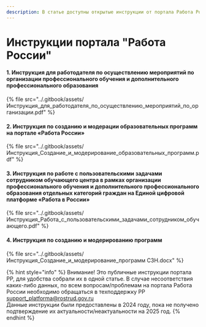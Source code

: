 ```yaml
---
description: В статье доступны открытые инструкции от портала Работа России
---
```


# Инструкции портала "Работа России"

#### 1. Инструкция для работодателя по осуществлению мероприятий по организации профессионального обучения и дополнительного профессионального образования

{% file src="../.gitbook/assets/Инструкция_для_работодателя_по_осуществлению_мероприятий_по_организации.pdf" %}

#### 2. Инструкция по созданию и модерации образовательных программ на портале «Работа России»

{% file src="../.gitbook/assets/Инструкция_Создание_и_модерирование_образовательных_программ.pdf" %}

#### 3. Инструкция по работе с пользовательскими задачами сотрудником обучающего центра в рамках организации профессионального обучения и дополнительного профессионального образования отдельных категорий граждан на Единой цифровой платформе «Работа в России»



{% file src="../.gitbook/assets/Инструкция_Работа_с_пользовательскими_задачами_сотрудником_обучающего.pdf" %}

#### 4. Инструкция по созданию и модерированию программ

{% file src="../.gitbook/assets/Инструкция_Создание_и_модерирование_программ СЗН.docx" %}

{% hint style="info" %}
Внимание! Это публичные инструкции портала РР, для удобства собрали их в одной статье. В случае несоответствия каких-либо данных,  по всем вопросам/проблемам на портала Работа России необходимо обращаться в техподдержку РР [support\_platforma@rostrud.gov.ru](mailto:support_platforma@rostrud.gov.ru)\
Данные инструкции были предоставлены в 2024 году, пока не получено подтверждение их актуальности/неактуальности на 2025 год.
{% endhint %}
